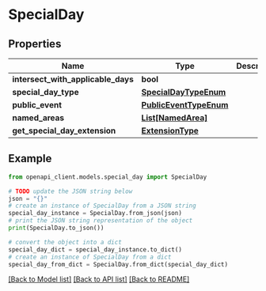 # SpecialDay


## Properties

Name | Type | Description | Notes
------------ | ------------- | ------------- | -------------
**intersect_with_applicable_days** | **bool** |  | [optional] 
**special_day_type** | [**SpecialDayTypeEnum**](SpecialDayTypeEnum.md) |  | 
**public_event** | [**PublicEventTypeEnum**](PublicEventTypeEnum.md) |  | [optional] 
**named_areas** | [**List[NamedArea]**](NamedArea.md) |  | [optional] 
**get_special_day_extension** | [**ExtensionType**](ExtensionType.md) |  | [optional] 

## Example

```python
from openapi_client.models.special_day import SpecialDay

# TODO update the JSON string below
json = "{}"
# create an instance of SpecialDay from a JSON string
special_day_instance = SpecialDay.from_json(json)
# print the JSON string representation of the object
print(SpecialDay.to_json())

# convert the object into a dict
special_day_dict = special_day_instance.to_dict()
# create an instance of SpecialDay from a dict
special_day_from_dict = SpecialDay.from_dict(special_day_dict)
```
[[Back to Model list]](../README.md#documentation-for-models) [[Back to API list]](../README.md#documentation-for-api-endpoints) [[Back to README]](../README.md)



